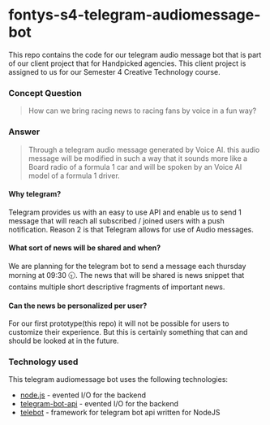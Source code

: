 # fontys-s4-telegram-audiomessage-bot
This repo contains the code for our telegram audio message bot that is part of our client project that for Handpicked agencies.
This client project is assigned to us for our Semester 4 Creative Technology course.


### Concept Question
>How can we bring racing news to racing fans by voice in a fun way?
### Answer
>Through a telegram audio message generated by Voice AI. this audio message will be modified in such a way that it sounds more like a Board radio of a formula 1 car and will be spoken by an Voice AI model of a formula 1 driver.

#### Why telegram?
Telegram provides us with an easy to use API and enable us to send 1 message that will reach all subscribed / joined users with a push notification.
Reason 2 is that Telegram allows for use of Audio messages.

#### What sort of news will be shared and when?
We are planning for the telegram bot to send a message each thursday morning at 09:30 🕤.
The news that will be shared is news snippet that contains multiple short descriptive fragments of important news.

#### Can the news be personalized per user?
For our first prototype(this repo) it will not be possible for users to customize their experience. But this is certainly something that can and should be looked at in the future.

### Technology used
This telegram audiomessage bot uses the following technologies:
* [node.js] - evented I/O for the backend
* [telegram-bot-api] - evented I/O for the backend
* [telebot] - framework for telegram bot api written for NodeJS


[//]: # (These are reference links used in the body of this note and get stripped out when the markdown processor does its job. There is no need to format nicely because it shouldn't be seen. Thanks SO - http://stackoverflow.com/questions/4823468/store-comments-in-markdown-syntax)

   [node.js]: <http://nodejs.org>
   [telegram-bot-api]: <https://core.telegram.org>
   [telebot]: <https://github.com/mullwar/telebot>
